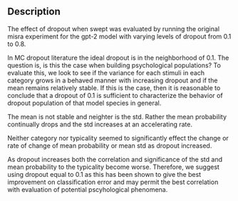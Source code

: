 ## Description

The effect of dropout when swept was evaluated by running the original misra experiment for the gpt-2 model with varying levels of dropout from 0.1 to 0.8. 

In MC dropout literature the ideal dropout is in the neighborhood of 0.1. The question is, is this the case when building psychological populations? To evaluate this, we look to see if the variance for each stimuli in each category grows in a behaved manner with increasing dropout and if the mean remains relatively stable. If this is the case, then it is reasonable to conclude that a dropout of 0.1 is sufficient to characterize the behavior of dropout population of that model species in general. 

The mean is not stable and neighter is the std. Rather the mean probability continually drops and the std increases at an accelerating rate. 

Neither category nor typicality seemed to significantly effect the change or rate of change of mean probability or mean std as dropout increased.

As dropout increases both the correlation and significance of the std and mean probability to the typicality become worse. Therefore, we suggest using dropout equal to 0.1 as this has been shown to give the best improvement on classification error and may permit the best correlation with evaluation of potential pscyhological phenomena.  
